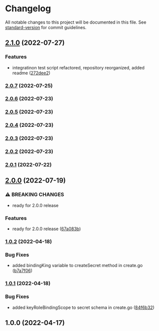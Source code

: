 # Changelog

All notable changes to this project will be documented in this file. See [standard-version](https://github.com/conventional-changelog/standard-version) for commit guidelines.

## [2.1.0](https://github.com/nodis-com-br/vault-k8s-secrets-engine/compare/v2.0.7...v2.1.0) (2022-07-27)

### Features

* integratinon test script refactored, repository reorganized, added readme ([272dee2](https://github.com/nodis-com-br/vault-k8s-secrets-engine/commit/272dee2bd3d7372d095d05b9245397eec6c3b249))

### [2.0.7](https://github.com/nodis-com-br/vault-k8s-secrets-engine/compare/v2.0.6...v2.0.7) (2022-07-25)

### [2.0.6](https://github.com/nodis-com-br/vault-k8s-secrets-engine/compare/v2.0.5...v2.0.6) (2022-07-23)

### [2.0.5](https://github.com/nodis-com-br/vault-k8s-secrets-engine/compare/v2.0.4...v2.0.5) (2022-07-23)

### [2.0.4](https://github.com/nodis-com-br/vault-k8s-secrets-engine/compare/v2.0.3...v2.0.4) (2022-07-23)

### [2.0.3](https://github.com/nodis-com-br/vault-k8s-secrets-engine/compare/v2.0.2...v2.0.3) (2022-07-23)

### [2.0.2](https://github.com/nodis-com-br/vault-k8s-secrets-engine/compare/v2.0.1...v2.0.2) (2022-07-23)

### [2.0.1](https://github.com/nodis-com-br/vault-k8s-secrets-engine/compare/v2.0.0...v2.0.1) (2022-07-22)

## [2.0.0](https://github.com/nodis-com-br/vault-k8s-secrets-engine/compare/v1.0.2...v2.0.0) (2022-07-19)


### ⚠ BREAKING CHANGES

* ready for 2.0.0 release

### Features

* ready for 2.0.0 release ([67a083b](https://github.com/nodis-com-br/vault-k8s-secrets-engine/commit/67a083b35c3ff084b3e2c1eb3002ae6a4b0fecc1))

### [1.0.2](https://github.com/nodis-com-br/vp_kubernetes_secret_engine/compare/v1.0.1...v1.0.2) (2022-04-18)


### Bug Fixes

* added bindingKing variable to createSecret method in create.go ([b7a7f06](https://github.com/nodis-com-br/vp_kubernetes_secret_engine/commit/b7a7f0678497d55c2be6fc27efd592ed174bffae))

### [1.0.1](https://github.com/nodis-com-br/vp_kubernetes_secret_engine/compare/v1.0.0...v1.0.1) (2022-04-18)


### Bug Fixes

* added keyRoleBindingScope to secret schema in create.go ([84f6b32](https://github.com/nodis-com-br/vp_kubernetes_secret_engine/commit/84f6b32c2f5ab4560e2adde70203da9fdd648922))

## 1.0.0 (2022-04-17)
